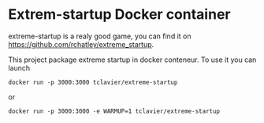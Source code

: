 # Extrem-startup Docker container

extreme-startup is a realy good game, you can find it on https://github.com/rchatley/extreme_startup.

This project package extreme startup in docker conteneur. To use it you can launch
  
    docker run -p 3000:3000 tclavier/extreme-startup

or 

    docker run -p 3000:3000 -e WARMUP=1 tclavier/extreme-startup


